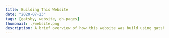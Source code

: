 ```yaml
---
title: Building This Website
date: "2020-07-23"
tags: [gatsby, website, gh-pages]
thumbnail: ./website.png
description: A brief overview of how this website was build using gatsby and github pages.
---
```



